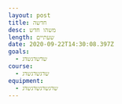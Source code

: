 ```yaml
---
layout: post
title: חדשה
desc: משהו חדש
length: שעתיים
date: 2020-09-22T14:30:08.397Z
goals:
  - שדשדגשדג
course:
  - שדגשדגשדג
equipment:
  - שדגשדגשדגשדג
---
```

